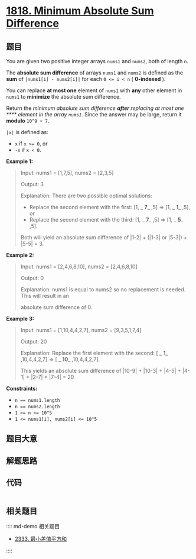 # [1818. Minimum Absolute Sum Difference](https://leetcode.com/problems/minimum-absolute-sum-difference/)

## 题目

You are given two positive integer arrays `nums1` and `nums2`, both of length
`n`.

The **absolute sum difference** of arrays `nums1` and `nums2` is defined as
the **sum** of `|nums1[i] - nums2[i]|` for each `0 <= i < n` ( **0-indexed**
).

You can replace **at most one** element of `nums1` with **any** other element
in `nums1` to **minimize** the absolute sum difference.

Return the _minimum absolute sum difference **after** replacing at most one
\*\*\*\* element in the array `nums1`._ Since the answer may be large, return it
**modulo** `10^9 + 7`.

`|x|` is defined as:

- `x` if `x >= 0`, or
- `-x` if `x < 0`.

**Example 1:**

> Input: nums1 = [1,7,5], nums2 = [2,3,5]
>
> Output: 3
>
> Explanation: There are two possible optimal solutions:
>
> - Replace the second element with the first: [1, _ **7**_ ,5] => [1, _ **1**_ ,5], or
> - Replace the second element with the third: [1, _ **7**_ ,5] => [1, _ **5**_ ,5].
>
> Both will yield an absolute sum difference of |1-2| + (|1-3| or |5-3|) + |5-5| = 3.

**Example 2:**

> Input: nums1 = [2,4,6,8,10], nums2 = [2,4,6,8,10]
>
> Output: 0
>
> Explanation: nums1 is equal to nums2 so no replacement is needed. This will result in an
>
> absolute sum difference of 0.

**Example 3:**

> Input: nums1 = [1,10,4,4,2,7], nums2 = [9,3,5,1,7,4]
>
> Output: 20
>
> Explanation: Replace the first element with the second: [ _ **1**_ ,10,4,4,2,7] => [ _ **10**_ ,10,4,4,2,7].
>
> This yields an absolute sum difference of |10-9| + |10-3| + |4-5| + |4-1| + |2-7| + |7-4| = 20

**Constraints:**

- `n == nums1.length`
- `n == nums2.length`
- `1 <= n <= 10^5`
- `1 <= nums1[i], nums2[i] <= 10^5`

## 题目大意

## 解题思路

## 代码

```javascript

```

## 相关题目

:::: md-demo 相关题目

- [2333. 最小差值平方和](https://leetcode.com/problems/minimum-sum-of-squared-difference)

::::
